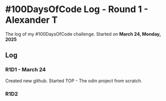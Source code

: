 # #100DaysOfCode Log - Round 1 - Alexander T

The log of my #100DaysOfCode challenge. Started on **March 24, Monday, 2025**

## Log

### R1D1 - March 24
Created new github. Started TOP - The odin project from scratch. 

### R1D2
